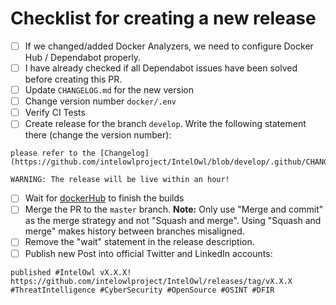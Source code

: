 # Checklist for creating a new release

- [ ] If we changed/added Docker Analyzers, we need to configure Docker Hub / Dependabot properly.
- [ ] I have already checked if all Dependabot issues have been solved before creating this PR.
- [ ] Update `CHANGELOG.md` for the new version
- [ ] Change version number `docker/.env`
- [ ] Verify CI Tests
- [ ] Create release for the branch `develop`.
      Write the following statement there (change the version number):

```commandline
please refer to the [Changelog](https://github.com/intelowlproject/IntelOwl/blob/develop/.github/CHANGELOG.md#v331)

WARNING: The release will be live within an hour!
```

- [ ] Wait for [dockerHub](https://hub.docker.com/repository/docker/intelowlproject/intelowl) to finish the builds
- [ ] Merge the PR to the `master` branch. **Note:** Only use "Merge and commit" as the merge strategy and not "Squash and merge". Using "Squash and merge" makes history between branches misaligned.
- [ ] Remove the "wait" statement in the release description.
- [ ] Publish new Post into official Twitter and LinkedIn accounts:
```commandline
published #IntelOwl vX.X.X! https://github.com/intelowlproject/IntelOwl/releases/tag/vX.X.X #ThreatIntelligence #CyberSecurity #OpenSource #OSINT #DFIR
```